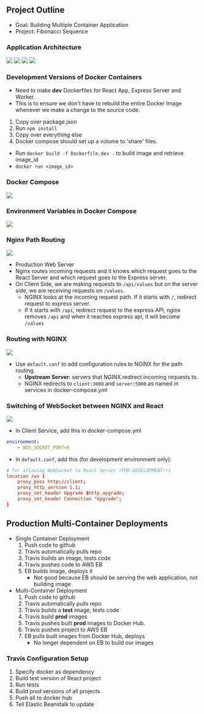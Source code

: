 ## Project Outline

- Goal: Building Multiple Container Application
- Project: Fibonacci Sequence

### Application Architecture

<img src="./diagrams/docker-34.png" />
<img src="./diagrams/docker-35.png" />
<img src="./diagrams/docker-36.png" />
<img src="./diagrams/docker-37.png" />

### Development Versions of Docker Containers

- Need to make **dev** Dockerfiles for React App, Express Server and Worker.
- This is to ensure we don't have to rebuild the entire Docker Image whenever we make a change to the source code.

1. Copy over package.json
2. Run `npm install`
3. Copy over everything else
4. Docker compose should set up a volume to 'share' files.

- Run `docker build -f Dockerfile.dev .` to build image and retrieve image_id
- `docker run <image_id>`

### Docker Compose

<img src="./diagrams/docker-39.png" />

### Environment Variables in Docker Compose

<img src="./diagrams/docker-40.png" />


### Nginx Path Routing

<img src="./diagrams/docker-41.png" />


- Production Web Server
- Nginx routes incoming requests and it knows which request goes to the React Server and which request goes to the Express server.
- On Client Side, we are making requests to `/api/values` but on the server side, we are receiving requests on `/values`.
  - NGINX looks at the incoming request path. If it starts with `/`, redirect request to express server.
  - If it starts with `/api`, redirect request to the express API, nginx removes `/api` and when it reaches express api, it will become `/values`

### Routing with NGINX

<img src="./diagrams/docker-42.png" />


- Use `default.conf` to add configuration rules to NGINX for the path routing.
    - **Upstream Server**: servers that NGINX redirect incoming requests to.
    - NGINX redirects to `client:3000` and `server:5000` as named in services in docker-compose.yml

### Switching of WebSocket between NGINX and React

<img src="./diagrams/docker-43.png" />

- In Client Service, add this in docker-compose.yml

```yaml
environment:
    - WDS_SOCKET_PORT=0
```

- In `default.conf`, add this (for development environment only):

```conf
# for allowing WebSocket to React Server (FOR DEVELOPMENT!!)
location /ws {
    proxy_pass http://client;
    proxy_http_version 1.1;
    proxy_set_header Upgrade $http_upgrade;
    proxy_set_header Connection "Upgrade";
}
```

## Production Multi-Container Deployments

- Single Container Deployment
    1. Push code to github
    2. Travis automatically pulls repo
    3. Travis builds an image, tests code
    4. Travis pushes code to AWS EB
    5. EB builds image, deploys it
        - Not good because EB should be serving the web application, not building image
- Multi-Container Deployment
    1. Push code to github
    2. Travis automatically pulls repo
    3. Travis builds a **test** image, tests code
    4. Travis build **prod** images
    5. Travis pushes built **prod** images to Docker Hub.
    6. Travis pushes project to AWS EB
    7. EB pulls built images from Docker Hub, deploys
        - No longer dependent on EB to build our images

### Travis Configuration Setup

1. Specify docker as dependency
2. Build test version of React project
3. Run tests
4. Build prod versions of all projects
5. Push all to docker hub
6. Tell Elastic Beanstalk to update